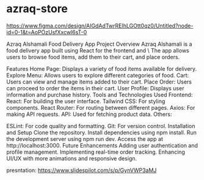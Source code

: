 # azraq-store

https://www.figma.com/design/AIGdAdTwrREIhLGOtt0qz0/Untitled?node-id=0-1&t=AoPOzUsfXxcwl6sT-0




Azraq Alshamali Food Delivery App
Project Overview
Azraq Alshamali is a food delivery app built using React for the frontend and \ The app allows users to browse food items, add them to their cart, and place orders.

Features
Home Page: Displays a variety of food items available for delivery.
Explore Menu: Allows users to explore different categories of food.
Cart: Users can view and manage items added to their cart.
Place Order: Users can proceed to order the items in their cart.
User Profile: Displays user information and purchase history.
Tools and Technologies Used
Frontend:
React: For building the user interface.
Tailwind CSS: For styling components.
React Router: For routing between different pages.
Axios: For making API requests.
API: Used for fetching product data.
Others:


ESLint: For code quality and formatting.
Git: For version control.
Installation and Setup
Clone the repository.
Install dependencies using npm install.
Run the development server using npm run dev.
Access the app at http://localhost:3000.
Future Enhancements
Adding user authentication and profile management.
Implementing real-time order tracking.
Enhancing UI/UX with more animations and responsive design.

presntation:
https://www.slidespilot.com/s/p/GynVWP3aMJ
